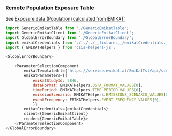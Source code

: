 ### Remote Population Exposure Table
See [Exposure data (Population) calculated from EMIKAT:](https://github.com/clarity-h2020/csis/wiki/Services-endpoints-\(used-by-CSIS\)#exposure-data-population-calculated-from-emikat)
```js
import GenericEmikatTable from './GenericEmikatTable';
import GenericEmikatClient from './GenericEmikatClient';
import GlobalErrorBoundary from './GlobalErrorBoundary';
import emikatCredentials from './../../__fixtures__/emikatCredentials.js';
import { EMIKATHelpers } from 'csis-helpers-js';

<GlobalErrorBoundary>
    
    <ParameterSelectionComponent
        emikatTemplateUrl={`https://service.emikat.at/EmiKatTst/api/scenarios/2846/feature/view.2974/table/data?rownum=100&filter=STUDY_VARIANT%3D%27BASELINE%27&filter=TIME_PERIOD%3D%27${EMIKATHelpers.TIME_PERIOD}%27&filter=EMISSIONS_SCENARIO%3D%27${EMIKATHelpers.EMISSIONS_SCENARIO}%27&filter=EVENT_FREQUENCY%3D%27${EMIKATHelpers.EVENT_FREQUENCY}%27`}
        emikatParameters={{
            emikatStudyId: 2846,
            dataFormat: EMIKATHelpers.DSTA_FORMAT_VALUES[0],
            timePeriod: EMIKATHelpers.TIME_PERIOD_VALUES[0],
            emissionScenario: EMIKATHelpers.EMISSIONS_SCENARIO_VALUES[0],
            eventFrequency: EMIKATHelpers.EVENT_FREQUENCY_VALUES[0],
            }}
        emikatCredentials={emikatCredentials}
        client={GenericEmikatClient}
        render={GenericEmikatTable}>
    </ParameterSelectionComponent>
</GlobalErrorBoundary>

```